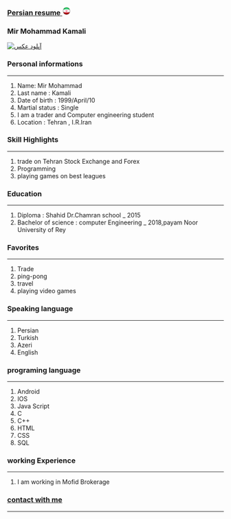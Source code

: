 ### [Persian resume](index.md)<a href="index.html" data-animation="62"> <img src="img/Iran.png" width="20" height="20"/></a>

### Mir Mohammad Kamali
<a href="http://uupload.ir/view/rnde_mohammad.jpg" target="_blank"><img src="http://uupload.ir/files/rnde_mohammad_thumb.jpg" border="0" alt="آپلود عکس" /></a>

### Personal informations

---
<ol>
  <li> Name: Mir Mohammad</li>
  <li> Last name : Kamali</li>
  <li> Date of birth : 1999/April/10</li>
  <li> Martial status : Single</li>
  <li> I am a trader and Computer engineering student</li>
  <li> Location : Tehran , I.R.Iran</li>
</ol>


### Skill Highlights

---
<ol>
  <li> trade on Tehran Stock Exchange and Forex</li>
  <li>Programming</li>
  <li>playing games on best leagues</li>
</ol>

### Education

---
<ol>
<li> Diploma : Shahid Dr.Chamran school
  _ 2015</li>
<li> Bachelor of science : computer Engineering
  _ 2018,payam Noor University of Rey </li>
</ol>

### Favorites

---
<ol>
  <li> Trade</li>
  <li> ping-pong</li>
  <li> travel </li>
  <li> playing video games</li>
</ol>

### Speaking language

---
<ol> 
  <li> Persian</li>
  <li> Turkish</li>
  <li> Azeri</li>
  <li> English</li>
</ol>

### programing language

---
<ol>
 <li> Android</li>
 <li> IOS</li>
 <li> Java Script</li>
 <li> C</li>
 <li> C++</li>
 <li> HTML</li>
 <li> CSS</li>
 <li> SQL</li>
</ol>

### working Experience

---
<ol>
  <li> I am working in Mofid Brokerage </li>
</ol>

### [contact with me](https://web.telegram.org/#/im?p=@M7M_K)


--- 

